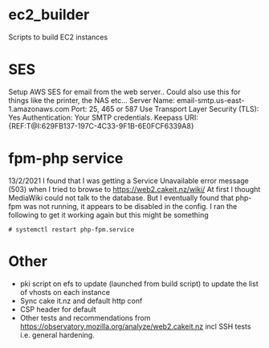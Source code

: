 # ec2_builder
Scripts to build EC2 instances

# SES
Setup AWS SES for email from the web server.. Could also use this for things like the printer, the NAS etc...
Server Name:    email-smtp.us-east-1.amazonaws.com
Port:    25, 465 or 587
Use Transport Layer Security (TLS):    Yes
Authentication:    Your SMTP credentials. Keepass URI: {REF:T@I:629FB137-197C-4C33-9F1B-6E0FCF6339A8}

# fpm-php service
13/2/2021
I found that I was getting a Service Unavailable error message (503) when I tried to browse to https://web2.cakeit.nz/wiki/
At first I thought MediaWiki could not talk to the database. But I eventually found that php-fpm was not running, it appears to be disabled in the config.
I ran the following to get it working again but this might be something 
```
# systemctl restart php-fpm.service
```

# Other
* pki script on efs to update (launched from build script) to update the list of vhosts on each instance
* Sync cake it.nz and default http conf
* CSP header for default
* Other tests and recommendations from https://observatory.mozilla.org/analyze/web2.cakeit.nz incl SSH tests i.e. general hardening.
